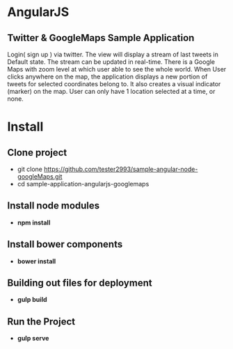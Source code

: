 # AngularJS
## Twitter & GoogleMaps Sample Application
  
  Login( sign up ) via twitter. The view will display a stream of last tweets in Default state. 
  The stream can be updated in real-time. There is a Google Maps with zoom level at which user able to see the whole world.
  When User clicks anywhere on the map, the application displays a new portion of tweets for selected coordinates belong to. 
  It also creates a visual indicator (marker) on the map. User can only have 1 location selected at a time, or none.
   
  
# Install

## Clone project
* git clone https://github.com/tester2993/sample-angular-node-googleMaps.git
* cd sample-application-angularjs-googlemaps
## Install node modules
* **npm install**
## Install bower components
* **bower install**
## Building out files for deployment
* **gulp build**
## Run the Project
 * **gulp serve**
